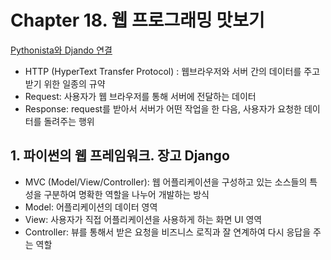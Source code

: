 # Chapter 18. 웹 프로그래밍 맛보기

[Pythonista와 Djando 연결](https://blog.peddals.com/en/install-setup-django-pythonista3/)

- HTTP (HyperText Transfer Protocol) : 웹브라우저와 서버 간의 데이터를 주고 받기 위한 일종의 규약
- Request: 사용자가 웹 브라우저를 통해 서버에 전달하는 데이터
- Response: request를 받아서 서버가 어떤 작업을 한 다음, 사용자가 요청한 데이터를 돌려주는 행위

## 1. 파이썬의 웹 프레임워크. 장고 Django
- MVC (Model/View/Controller): 웹 어플리케이션을 구성하고 있는 소스들의 특성을 구분하여 명확한 역할을 나누어 개발하는 방식
- Model: 어플리케이션의 데이터 영역
- View: 사용자가 직접 어플리케이션을 사용하게 하는 화면 UI 영역
- Controller: 뷰를 통해서 받은 요청을 비즈니스 로직과 잘 연계하여 다시 응답을 주는 역할